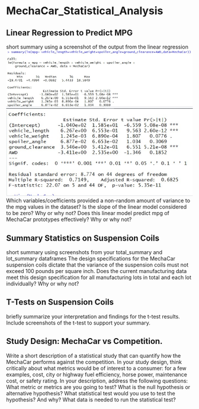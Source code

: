# MechaCar_Statistical_Analysis

## Linear Regression to Predict MPG
short summary using a screenshot of the output from the linear regression
![Del_1_Call_Residuals_Coefficients.to.spoiler_angle](https://github.com/tarajarell/MechaCar_Statistical_Analysis/blob/main/Del_1_Call_Residuals_Coefficients.to.spoiler_angle.jpg)
![Del_1_Call_Coefficients_Signif](https://github.com/tarajarell/MechaCar_Statistical_Analysis/blob/main/Del_1_Coefficients_Signif.jpg)
Which variables/coefficients provided a non-random amount of variance to the mpg values in the dataset?
Is the slope of the linear model considered to be zero? Why or why not?
Does this linear model predict mpg of MechaCar prototypes effectively? Why or why not?

## Summary Statistics on Suspension Coils
short summary using screenshots from your total_summary and lot_summary dataframes
The design specifications for the MechaCar suspension coils dictate that the variance of the suspension coils must not exceed 100 pounds per square inch. 
Does the current manufacturing data meet this design specification for all manufacturing lots in total and each lot individually? Why or why not?

## T-Tests on Suspension Coils
briefly summarize your interpretation and findings for the t-test results. 
Include screenshots of the t-test to support your summary.

## Study Design: MechaCar vs Competition.
Write a short description of a statistical study that can quantify how the MechaCar performs against the competition. In your study design, think critically about what metrics would be of interest to a consumer: for a few examples, cost, city or highway fuel efficiency, horse power, maintenance cost, or safety rating.
In your description, address the following questions:
What metric or metrics are you going to test?
What is the null hypothesis or alternative hypothesis?
What statistical test would you use to test the hypothesis? And why?
What data is needed to run the statistical test?

